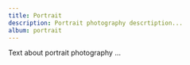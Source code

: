 ```yaml
---
title: Portrait
description: Portrait photography descrtiption...
album: portrait
---
```


Text about portrait photography ...